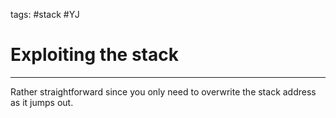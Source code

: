 tags: #stack #YJ 
# Exploiting the stack
---
Rather straightforward since you only need to overwrite the stack address as it jumps out.

